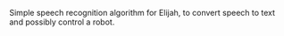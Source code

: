 Simple speech recognition algorithm for Elijah,
to convert speech to text and possibly control a robot.